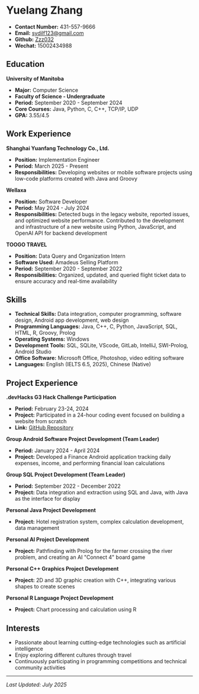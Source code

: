 # Yuelang Zhang

- **Contact Number:** 431-557-9666
- **Email:** sydilf123@gmail.com
- **Github:** [Zzz032](https://github.com/Zzz032)
- **Wechat:** 15002434988

## Education

**University of Manitoba**

- **Major:** Computer Science
- **Faculty of Science - Undergraduate**
- **Period:** September 2020 - September 2024
- **Core Courses:** Java, Python, C, C++, TCP/IP, UDP
- **GPA:** 3.55/4.5

## Work Experience

**Shanghai Yuanfang Technology Co., Ltd.**

- **Position:** Implementation Engineer
- **Period:** March 2025 - Present
- **Responsibilities:** Developing websites or mobile software projects using low-code platforms created with Java and Groovy

**Wellaxa**

- **Position:** Software Developer
- **Period:** May 2024 - July 2024
- **Responsibilities:** Detected bugs in the legacy website, reported issues, and optimized website performance. Contributed to the development and infrastructure of a new website using Python, JavaScript, and OpenAI API for backend development

**TOOGO TRAVEL**

- **Position:** Data Query and Organization Intern
- **Software Used:** Amadeus Selling Platform
- **Period:** September 2020 - September 2022
- **Responsibilities:** Organized, updated, and queried flight ticket data to ensure accuracy and real-time availability

## Skills

- **Technical Skills:** Data integration, computer programming, software design, Android app development, web design
- **Programming Languages:** Java, C++, C, Python, JavaScript, SQL, HTML, R, Groovy, Prolog
- **Operating Systems:** Windows
- **Development Tools:** SQL, SQLite, VScode, GitLab, IntelliJ, SWI-Prolog, Android Studio
- **Office Software:** Microsoft Office, Photoshop, video editing software
- **Languages:** English (IELTS 6.5, 2025), Chinese (Native)

## Project Experience

**.devHacks G3 Hack Challenge Participation**

- **Period:** February 23-24, 2024
- **Project:** Participated in a 24-hour coding event focused on building a website from scratch
- **Link:** [GitHub Repository](https://github.com/devhacks-2024/I-O-Tech-Repository)

**Group Android Software Project Development (Team Leader)**

- **Period:** January 2024 - April 2024
- **Project:** Developed a Finance Android application tracking daily expenses, income, and performing financial loan calculations

**Group SQL Project Development (Team Leader)**

- **Period:** September 2022 - December 2022
- **Project:** Data integration and extraction using SQL and Java, with Java as the interface for display

**Personal Java Project Development**

- **Project:** Hotel registration system, complex calculation development, data management

**Personal AI Project Development**

- **Project:** Pathfinding with Prolog for the farmer crossing the river problem, and creating an AI "Connect 4" board game

**Personal C++ Graphics Project Development**

- **Project:** 2D and 3D graphic creation with C++, integrating various shapes to create scenes

**Personal R Language Project Development**

- **Project:** Chart processing and calculation using R

## Interests

- Passionate about learning cutting-edge technologies such as artificial intelligence
- Enjoy exploring different cultures through travel
- Continuously participating in programming competitions and technical community activities

---
*Last Updated: July 2025*
